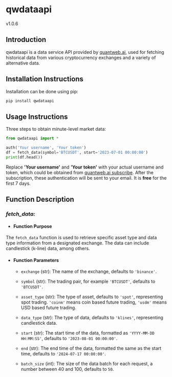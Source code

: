# qwdataapi 

v1.0.6



## Introduction

qwdataapi is a data service API provided by [quantweb.ai](https://quantweb3.ai), used for fetching historical data from various cryptocurrency exchanges and a variety of alternative data.



## Installation Instructions

Installation can be done using pip:

```bash
pip install qwdataapi
```



## Usage Instructions

Three steps to obtain minute-level market data:

```python
from qwdataapi import *

auth('Your username', 'Your token')
df = fetch_data(symbol='BTCUSDT', start='2023-07-01 00:00:00')
print(df.head())
```

Replace **'Your username'** and **'Your token'** with your actual username and token, which could be obtained from [quantweb.ai subscribe](https://www.quantweb3.ai/subscribe). After the subscription, these authentication will be sent to your email. It is **free** for the first 7 days. 



## Function Description



### ***fetch_data:***

- #### Function Purpose

The `fetch_data` function is used to retrieve specific asset type and data type information from a designated exchange. The data can include candlestick (k-line) data, among others.



- #### Function Parameters
  - `exchange` (str): The name of the exchange, defaults to `'binance'`.

  - `symbol` (str): The trading pair, for example `'BTCUSDT'`, defaults to `'BTCUSDT'`.

  - `asset_type` (str): The type of asset, defaults to `'spot'`, representing spot trading. `'coinm'` means coin based future trading, `'usdm'` means USD based future trading.

  - `data_type` (str): The type of data, defaults to `'klines'`, representing candlestick data.

  - `start` (str): The start time of the data, formatted as `'YYYY-MM-DD HH:MM:SS'`, defaults to `'2023-08-01 00:00:00'`.

  - `end` (str): The end time of the data, formatted the same as the start time, defaults to `'2024-07-17 00:00:00'`.

  - `batch_size` (int): The size of the data batch for each request, a number between 40 and 100, defaults to `50`.

    


